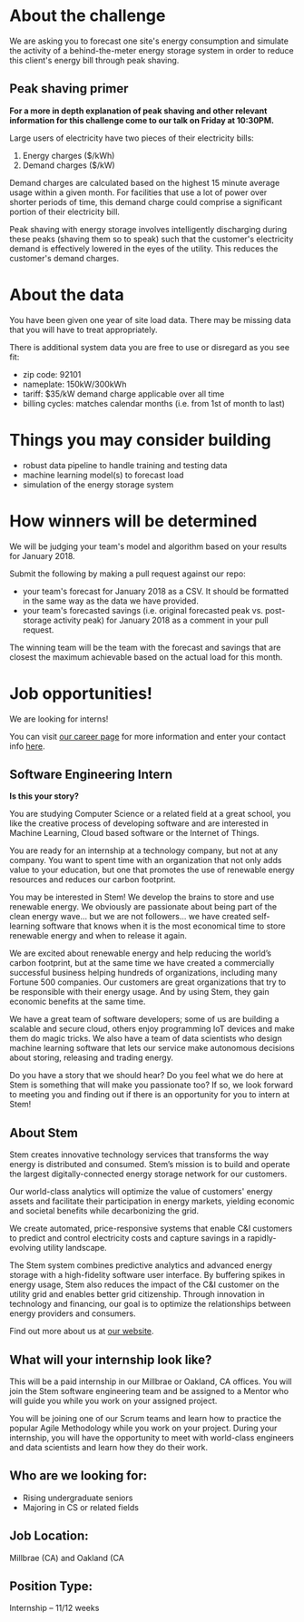 # About the challenge

We are asking you to forecast one site's energy consumption and simulate the activity of a behind-the-meter energy storage system in order to reduce this client's energy bill through peak shaving.

## Peak shaving primer

**For a more in depth explanation of peak shaving and other relevant information for this challenge come to our talk on Friday at 10:30PM.**

Large users of electricity have two pieces of their electricity bills:
1. Energy charges ($/kWh)
2. Demand charges ($/kW)

Demand charges are calculated based on the highest 15 minute average usage within a given month. For facilities that use a lot of power over shorter periods of time, this demand charge could comprise a significant portion of their electricity bill. 

Peak shaving with energy storage involves intelligently discharging during these peaks (shaving them so to speak) such that the customer's electricity demand is effectively lowered in the eyes of the utility. This reduces the customer's demand charges.

# About the data

You have been given one year of site load data. There may be missing data that you will have to treat appropriately. 

There is additional system data you are free to use or disregard as you see fit:
* zip code: 92101
* nameplate: 150kW/300kWh
* tariff: $35/kW demand charge applicable over all time
* billing cycles: matches calendar months (i.e. from 1st of month to last)

# Things you may consider building

* robust data pipeline to handle training and testing data
* machine learning model(s) to forecast load
* simulation of the energy storage system

# How winners will be determined

We will be judging your team's model and algorithm based on your results for January 2018. 

Submit the following by making a pull request against our repo:
* your team's forecast for January 2018 as a CSV. It should be formatted in the same way as the data we have provided.
* your team's forecasted savings (i.e. original forecasted peak vs. post-storage activity peak) for January 2018 as a comment in your pull request. 

The winning team will be the team with the forecast and savings that are closest the maximum achievable based on the actual load for this month.

# Job opportunities!

We are looking for interns!

You can visit [our career page](https://stem.silkroad.com) for more information and enter your contact info [here](https://goo.gl/forms/wqxFNz262CnpMTlj1).

## Software Engineering Intern

**Is this your story?**

You are studying Computer Science or a related field at a great school, you like the creative process of developing software and are interested in Machine Learning, Cloud based software or the Internet of Things.

You are ready for an internship at a technology company, but not at any company. You want to spent time with an organization that not only adds value to your education, but one that promotes the use of renewable energy resources and reduces our carbon footprint. 

You may be interested in Stem! We develop the brains to store and use renewable energy. We obviously are passionate about being part of the clean energy wave... but we are not followers... we have created self-learning software that knows when it is the most economical time to store renewable energy and when to release it again. 

We are excited about renewable energy and help reducing the world’s carbon footprint, but at the same time we have created a commercially successful business helping hundreds of organizations, including many Fortune 500 companies. Our customers are great organizations that try to be responsible with their energy usage. And by using Stem, they gain economic benefits at the same time.

We have a great team of software developers; some of us are building a scalable and secure cloud, others enjoy programming IoT devices and make them do magic tricks. We also have a team of data scientists who design machine learning software that lets our service make autonomous decisions about storing, releasing and trading energy. 

Do you have a story that we should hear? Do you feel what we do here at Stem is something that will make you passionate too? If so, we look forward to meeting you and finding out if there is an opportunity for you to intern at Stem!

## About Stem

Stem creates innovative technology services that transforms the way energy is distributed and consumed. Stem’s mission is to build and operate the largest digitally-connected energy storage network for our customers. 

Our world-class analytics will optimize the value of customers' energy assets and facilitate their participation in energy markets, yielding economic and societal benefits while decarbonizing the grid. 

We create automated, price-responsive systems that enable C&I customers to predict and control electricity costs and capture savings in a rapidly-evolving utility landscape. 

The Stem system combines predictive analytics and advanced energy storage with a high-fidelity software user interface. By buffering spikes in energy usage, Stem also reduces the impact of the C&I customer on the utility grid and enables better grid citizenship. Through innovation in technology and financing, our goal is to optimize the relationships between energy providers and consumers.

Find out more about us at [our website](http://www.stem.com).

## What will your internship look like?

This will be a paid internship in our Millbrae or Oakland, CA offices. You will join the Stem software engineering team and be assigned to a Mentor who will guide you while you work on your assigned project. 

You will be joining one of our Scrum teams and learn how to practice the popular Agile Methodology while you work on your project. During your internship, you will have the opportunity to meet with world-class engineers and data scientists and learn how they do their work.

## Who are we looking for:
* Rising undergraduate seniors
* Majoring in CS or related fields

## Job Location:
Millbrae (CA) and Oakland (CA

## Position Type:
Internship – 11/12 weeks
